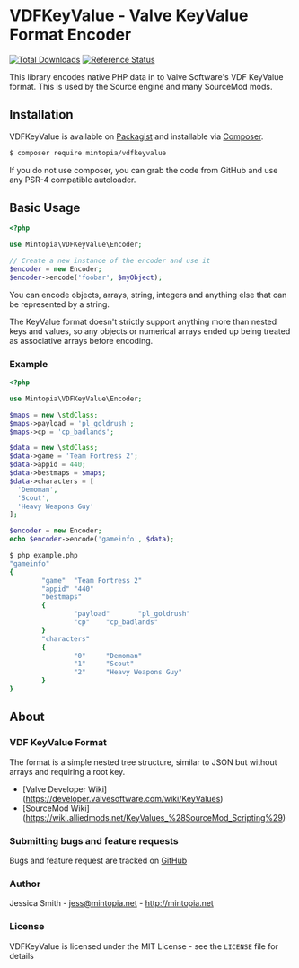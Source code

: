 # VDFKeyValue - Valve KeyValue Format Encoder

[![Total Downloads](https://img.shields.io/packagist/dt/mintopia/vdfkeyvalue.svg)](https://packagist.org/packages/mintopia/vdfkeyvalue)
[![Reference Status](https://www.versioneye.com/php/mintopia:vdfkeyvalue/reference_badge.svg)](https://www.versioneye.com/php/mintopia:vdfkeyvalue/references)

This library encodes native PHP data in to Valve Software's VDF KeyValue
format. This is used by the Source engine and many SourceMod mods.

## Installation

VDFKeyValue is available on [Packagist](https://packagist.org/packages/mintopia/vdfkeyvalue)
and installable via [Composer](https://getcomposer.org).

```bash
$ composer require mintopia/vdfkeyvalue
```

If you do not use composer, you can grab the code from GitHub and use any
PSR-4 compatible autoloader.

## Basic Usage

```php
<?php

use Mintopia\VDFKeyValue\Encoder;

// Create a new instance of the encoder and use it
$encoder = new Encoder;
$encoder->encode('foobar', $myObject);
```


You can encode objects, arrays, string, integers and anything else that can
be represented by a string.

The KeyValue format doesn't strictly support anything more than nested keys
and values, so any objects or numerical arrays ended up being treated as
associative arrays before encoding.

### Example

```php
<?php

use Mintopia\VDFKeyValue\Encoder;

$maps = new \stdClass;
$maps->payload = 'pl_goldrush';
$maps->cp = 'cp_badlands';

$data = new \stdClass;
$data->game = 'Team Fortress 2';
$data->appid = 440;
$data->bestmaps = $maps;
$data->characters = [
  'Demoman',
  'Scout',
  'Heavy Weapons Guy'
];

$encoder = new Encoder;
echo $encoder->encode('gameinfo', $data);
```

```bash
$ php example.php
"gameinfo"
{
        "game"  "Team Fortress 2"
        "appid" "440"
        "bestmaps"
        {
                "payload"       "pl_goldrush"
                "cp"    "cp_badlands"
        }
        "characters"
        {
                "0"     "Demoman"
                "1"     "Scout"
                "2"     "Heavy Weapons Guy"
        }
}
```

## About

### VDF KeyValue Format

The format is a simple nested tree structure, similar to JSON but without
arrays and requiring a root key.

 - [Valve Developer Wiki] (https://developer.valvesoftware.com/wiki/KeyValues)
 - [SourceMod Wiki] (https://wiki.alliedmods.net/KeyValues_%28SourceMod_Scripting%29)

### Submitting bugs and feature requests

Bugs and feature request are tracked on [GitHub](https://github.com/mintopia/vdfkeyvalue/issues)

### Author

Jessica Smith - <jess@mintopia.net> - <http://mintopia.net>

### License

VDFKeyValue is licensed under the MIT License - see the `LICENSE` file for details
